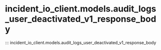 # incident_io_client.models.audit_logs_user_deactivated_v1_response_body

::: incident_io_client.models.audit_logs_user_deactivated_v1_response_body